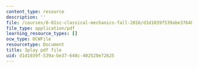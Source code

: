 ```yaml
---
content_type: resource
description: ''
file: /courses/8-01sc-classical-mechanics-fall-2016/d1d1039f539abe37648c402520e72625_Uoukes39gb0.pdf
file_type: application/pdf
learning_resource_types: []
ocw_type: OCWFile
resourcetype: Document
title: 3play pdf file
uid: d1d1039f-539a-be37-648c-402520e72625
---
```

